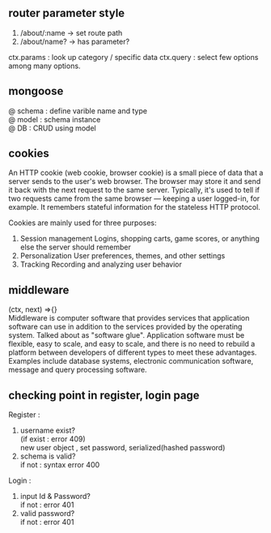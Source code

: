 router parameter style
-----------------------

1. /about/:name -> set route path
2. /about/name? -> has parameter?

ctx.params : look up category / specific data
ctx.query  : select few options among many options.


mongoose
---------------
@ schema : define varible name and type  
@ model  : schema instance  
@ DB     : CRUD using model  



cookies
---------------
An HTTP cookie (web cookie, browser cookie) is a small piece of data that a server sends to the user's web browser. 
The browser may store it and send it back with the next request to the same server. Typically, it's used to tell if two requests came from the same browser — keeping a user logged-in, for example. 
It remembers stateful information for the stateless HTTP protocol.

Cookies are mainly used for three purposes:

1. Session management
Logins, shopping carts, game scores, or anything else the server should remember
2. Personalization
User preferences, themes, and other settings
3. Tracking
Recording and analyzing user behavior


middleware
-----------------------
(ctx, next) =>{}  
Middleware is computer software that provides services that application software can use in addition to the services provided by the operating system. Talked about as "software glue". 
Application software must be flexible, easy to scale, and easy to scale, and there is no need to rebuild a platform between developers of different types to meet these advantages. 
Examples include database systems, electronic communication software, message and query processing software.


checking point in register, login page
-------------------------------------------
Register : 
1. username exist?   
              (if exist : error 409)  
              new user object , set password, serialized(hashed password)
2. schema is valid?  
              if not : syntax error 400
              
Login    :
1. input Id & Password?  
              if not : error 401
2. valid password?  
              if not : error 401
           
